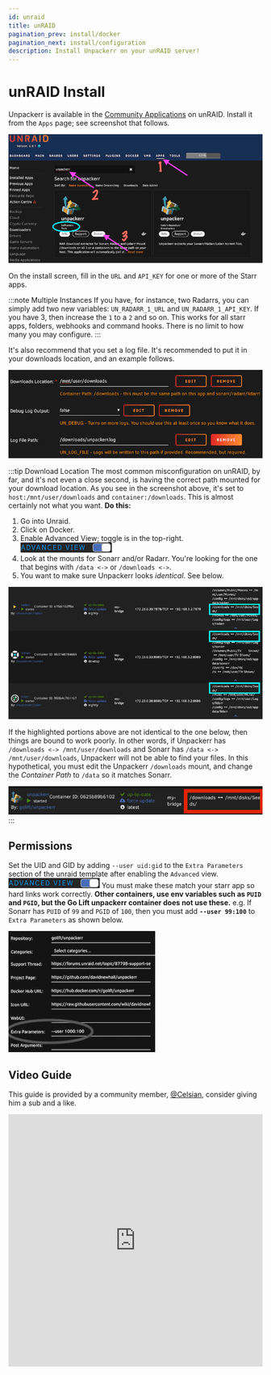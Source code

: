 ```yaml
---
id: unraid
title: unRAID
pagination_prev: install/docker
pagination_next: install/configuration
description: Install Unpackerr on your unRAID server!
---
```


# unRAID Install

Unpackerr is available in the
[Community Applications](https://github.com/selfhosters/unRAID-CA-templates/blob/main/templates/unpackerr.xml)
on unRAID. Install it from the `Apps` page; see screenshot that follows.

![](/img/screenshots/unraid/install1.png "install")

On the install screen, fill in the `URL` and `API_KEY` for one or more of the Starr apps.

:::note Multiple Instances
If you have, for instance, two Radarrs, you can simply add two new variables:
`UN_RADARR_1_URL` and `UN_RADARR_1_API_KEY`. If you have 3, then increase
the `1` to a `2` and so on. This works for all starr apps, folders, webhooks and command
hooks. There is no limit to how many you may configure.
:::

It's also recommend that you set a log file.
It's recommended to put it in your downloads location, and an example follows.

![](/img/screenshots/unraid/bindvolume.png "bind volume")

:::tip Download Location
The most common misconfiguration on unRAID, by far, and it's not even a close second, is
having the correct path mounted for your download location. As you see in the screenshot above,
it's set to `host:/mnt/user/downloads` and `container:/downloads`. This is almost certainly
not what you want. **Do this:**

1. Go into Unraid.
1. Click on Docker.
1. Enable Advanced View; toggle is in the top-right. ![](/img/screenshots/unraid/advancedview.png "advanced view")
1. Look at the mounts for Sonarr and/or Radarr.
   You're looking for the one that begins with `/data <->` or `/downloads <->`.
1. You want to make sure Unpackerr looks *identical*. See below.

![](/img/screenshots/unraid/starrmounts.png "starr mounts")

If the highlighted portions above are not identical to the one below, then things are bound to work poorly.
In other words, if Unpackerr has `/downloads <-> /mnt/user/downloads` and Sonarr has
`/data <-> /mnt/user/downloads`, Unpackerr will not be able to find your files. In this hypothetical, you
must edit the Unpackerr `/downloads` mount, and change the _Container Path_ to `/data` so it matches Sonarr.

![](/img/screenshots/unraid/unpackerrmount.png "unapackerr mount")
:::

## Permissions

Set the UID and GID by adding `--user uid:gid` to the `Extra Parameters`
section of the unraid template after enabling the `Advanced` view.
![](/img/screenshots/unraid/advancedview.png "advanced view")
You must make these match your starr app so hard links work correctly.
**Other containers, use env variables such as `PUID` and `PGID`, but the
Go Lift unpackerr container does not use these.**
e.g. If Sonarr has `PUID` of `99` and `PGID` of `100`, then you must
add **`--user 99:100`** to `Extra Parameters` as shown below.

![](/img/screenshots/unraid/extraparameters.png "extra parameters")

## Video Guide

This guide is provided by a community member, [@Celsian](https://www.youtube.com/@Celsian),
consider giving him a sub and a like.

<iframe height="500" width="100%" src="https://www.youtube.com/embed/FfJqgm69ydA"
frameborder="0" allowfullscreen title="UnRAID Video Guide"
allow="accelerometer: autoplay:clipboard-write; encrypted-media;gyroscope; picture-in-picture" />
